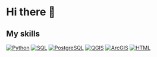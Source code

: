 # Hi there 👋

## My skills

[![Python](https://img.shields.io/badge/-Python-306998?style=for-the-badge&logo=python&logoColor=white)]()
[![SQL](https://img.shields.io/badge/-SQL-00758F?style=for-the-badge&logo=mysql&logoColor=white)]()
[![PostgreSQL](https://img.shields.io/badge/-PostgreSQL-4169E1?style=for-the-badge&logo=postgresql&logoColor=white)]()
[![QGIS](https://img.shields.io/badge/-QGIS-228B22?style=for-the-badge&logo=qgis&logoColor=white)]()
[![ArcGIS](https://img.shields.io/badge/-ArcGIS-8A2BE2?style=for-the-badge&logo=esri&logoColor=white)]()
[![HTML](https://img.shields.io/badge/-HTML-E34F26?style=for-the-badge&logo=html5&logoColor=white)]()

